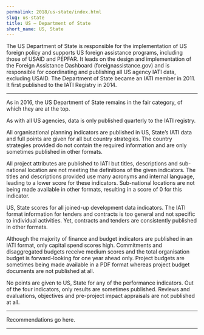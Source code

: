 ```yaml
---
permalink: 2018/us-state/index.html
slug: us-state
title: US – Department of State
short_name: US, State
---
```


The US Department of State is responsible for the implementation of US foreign policy and supports US foreign assistance programs, including those of USAID and PEPFAR. It leads on the design and implementation of the Foreign Assistance Dashboard (foreignassistance.gov) and is responsible for coordinating and publishing all US agency IATI data, excluding USAID. The Department of State became an IATI member in 2011. It first published to the IATI Registry in 2014.

---

As in 2016, the US Department of State remains in the fair category, of which they are at the top. 

As with all US agencies, data is only published quarterly to the IATI registry.

All organisational planning indicators are published in US, State’s IATI data and full points are given for all but country strategies. The country strategies provided do not contain the required information and are only sometimes published in other formats. 

All project attributes are published to IATI but titles, descriptions and sub-national location are not meeting the definitions of the given indicators. The titles and descriptions provided use many acronyms and internal language, leading to a lower score for these indicators. Sub-national locations are not being made available in other formats, resulting in a score of 0 for this indicator. 

US, State scores for all joined-up development data indicators. The IATI format information for tenders and contracts is too general and not specific to individual activities. Yet, contracts and tenders are consistently published in other formats. 

 Although the majority of finance and budget indicators are published in an IATI format, only capital spend scores high. Commitments and disaggregated budgets receive medium scores and the total organisation budget is forward-looking for one year ahead only. Project budgets are sometimes being made available in a PDF format whereas project budget documents are not published at all. 

No points are given to US, State for any of the performance indicators. Out of the four indicators, only results are sometimes published. Reviews and evaluations, objectives and pre-project impact appraisals are not published at all. 


---

Recommendations go here.

---
